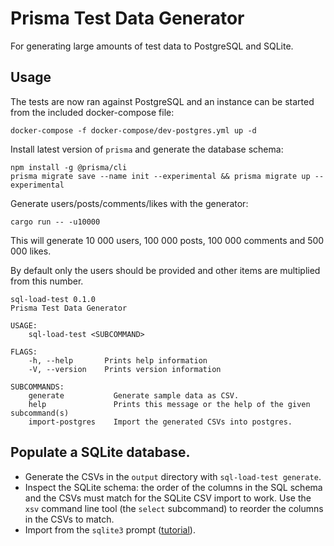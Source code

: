 # Prisma Test Data Generator

For generating large amounts of test data to PostgreSQL and SQLite.

## Usage

The tests are now ran against PostgreSQL and an instance can be started from the
included docker-compose file:

```shell
docker-compose -f docker-compose/dev-postgres.yml up -d
```

Install latest version of `prisma` and generate the database schema:

```shell
npm install -g @prisma/cli
prisma migrate save --name init --experimental && prisma migrate up --experimental
```

Generate users/posts/comments/likes with the generator:

```shell
cargo run -- -u10000
```

This will generate 10 000 users, 100 000 posts, 100 000 comments and 500 000 likes.

By default only the users should be provided and other items are multiplied from
this number.

```text
sql-load-test 0.1.0
Prisma Test Data Generator

USAGE:
    sql-load-test <SUBCOMMAND>

FLAGS:
    -h, --help       Prints help information
    -V, --version    Prints version information

SUBCOMMANDS:
    generate           Generate sample data as CSV.
    help               Prints this message or the help of the given subcommand(s)
    import-postgres    Import the generated CSVs into postgres.
```

## Populate a SQLite database.

- Generate the CSVs in the `output` directory with `sql-load-test generate`.
- Inspect the SQLite schema: the order of the columns in the SQL schema and the CSVs must match for the SQLite CSV import to work. Use the `xsv` command line tool (the `select` subcommand) to reorder the columns in the CSVs to match.
- Import from the `sqlite3` prompt ([tutorial](https://www.sqlitetutorial.net/sqlite-import-csv/)).
